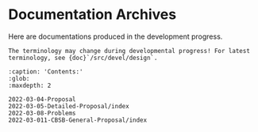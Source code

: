 # Documentation Archives

Here are documentations produced in the development progress.

```{warning}
The terminology may change during developmental progress! For latest terminology, see {doc}`/src/devel/design`.
```

```{toctree}
:caption: 'Contents:'
:glob:
:maxdepth: 2

2022-03-04-Proposal
2022-03-05-Detailed-Proposal/index
2022-03-08-Problems
2022-03-011-CBSB-General-Proposal/index
```
